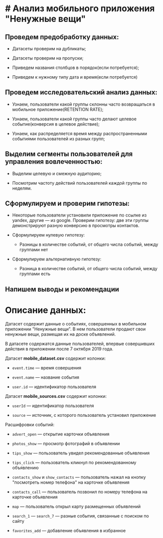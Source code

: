 # # Анализ мобильного приложения "Ненужные вещи"

## Проведем предобработку данных:

  - Датасеты проверим на дубликаты;
  
  - Датасеты проверим на пропуски;
  
  - Приведем названия столбцов в порядок(если потребуется);
  
  - Приведем к нужному типу дата и время(если потребуется)
  
## Проведем исследовательский анализ данных:

  - Узнаем, пользователи какой группы склонны часто возвращаться в мобильное приложение(RETENTION RATE);
  
  - Узнаем, пользователи какой группы часто делают целевое событие(конверсия в целевое действие);
  
  - Узнаем, как распределяется время между распространенными событиями пользователей из разных групп;
  
 
## Выделим сегменты пользователей для управления вовлеченностью:
  
  - Выделим целевую и смежную аудиторию;
  
  - Посмотрим частоту действий пользователей каждой группы по неделям.
  
  
## Сформулируем и проверим гипотезы:
  
  - Некоторые пользователи установили приложение по ссылке из yandex, другие — из google. Проверим гипотезу: две эти группы демонстрируют разную конверсию в просмотры контактов.
  
  - Сформулируем нулевую гипотезу:

     - Разницы в количестве событий, от общего числа событий, между группами нет
     
  - Сформулируем альтернативную гипотезу:   
     
     - Разница в количестве событий, от общего числа событий, между группами есть
     
     
## Напишем выводы и рекомендации

# **Описание данных:**

Датасет содержит данные о событиях, совершенных в мобильном приложении "Ненужные вещи". В нем пользователи продают свои ненужные вещи, размещая их на доске объявлений.

В датасете содержатся данные пользователей, впервые совершивших действия в приложении после 7 октября 2019 года.

Датасет **mobile_dataset.csv** содержит колонки:

- `event.time` — время совершения

- `event.name` — название события

- `user.id` — идентификатор пользователя

Датасет **mobile_sources.csv** содержит колонки:

- `userId` — идентификатор пользователя

- `source` — источник, с которого пользователь установил приложение

Расшифровки событий:

- `advert_open` — открытие карточки объявления

- `photos_show` — просмотр фотографий в объявлении

- `tips_show` — пользователь увидел рекомендованные объявления

- `tips_click` — пользователь кликнул по рекомендованному объявлению

- `contacts_show` и `show_contacts` — пользователь нажал на кнопку "посмотреть номер телефона" на карточке объявления

- `contacts_call` — пользователь позвонил по номеру телефона на карточке объявления

- `map` — пользователь открыл карту размещенных объявлений

- `search_1` — `search_7` — разные события, связанные с поиском по сайту

- `favorites_add` — добавление объявления в избранное
